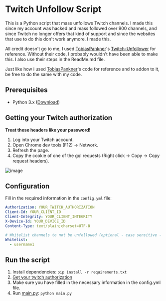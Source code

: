 # Twitch Unfollow Script

This is a Python script that mass unfollows Twitch channels.
I made this since my account was hacked and mass followed over 900 channels, and since Twitch no longer offers that kind of support
and since the websites that use to do this don't work anymore. I made this.

All credit doesn't go to me, I used [TobiasPankner](https://github.com/TobiasPankner)'s [Twitch-Unfollower](https://github.com/TobiasPankner/Twitch-Unfollower/tree/master) for reference.
Without their code, I probably wouldn't have been able to make this.
I also use their steps in the ReadMe.md file.

Just like how i used [TobiasPankner](https://github.com/TobiasPankner)'s code for reference and to addon to it, be free to do the same with my code.

## Prerequisites

- Python 3.x ([Download](https://www.python.org/downloads/))

## Getting your Twitch authorization
**Treat these headers like your password!**

1. Log into your Twitch account.
2. Open Chrome dev tools (F12) -> Network.
3. Refresh the page.
4. Copy the cookie of one of the gql requests (Right click -> Copy -> Copy request headers).

![image](https://user-images.githubusercontent.com/39444749/206862007-63c4c0ed-dbfa-4e71-8f34-2d42f75dd63a.png)

## Configuration
Fill in the required information in the `config.yml` file:

```yaml
Authorization: YOUR_TWITCH_AUTHORIZATION
Client-Id: YOUR_CLIENT_ID
Client-Integrity: YOUR_CLIENT_INTEGRITY
X-Device-Id: YOUR_DEVICE_ID
Content-Type: text/plain;charset=UTF-8

# Whitelist channels to not be unfollowed (optional - case sensitive - usernames only)
Whitelist:
  - username1
```
## Run the script

 1. Install dependencies:   ```pip install -r requirements.txt```
 2.  [Get your twitch authorization](#getting-your-twitch-authorization)
 3. Make sure you have filled in the necessary information in the config.yml file.
 4. Run [main.py](main.py): `python main.py`
